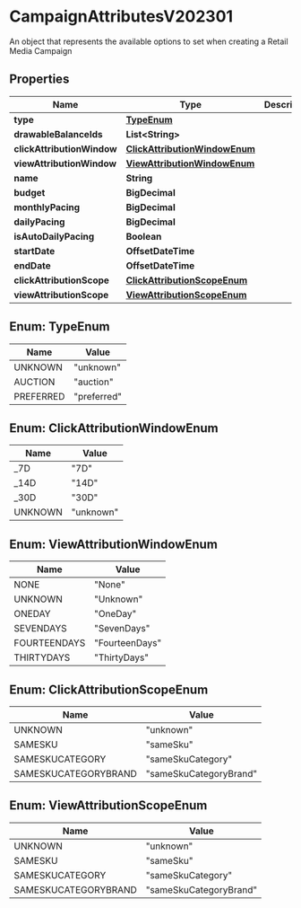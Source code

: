 

# CampaignAttributesV202301

An object that represents the available options to set when creating a Retail Media Campaign

## Properties

| Name | Type | Description | Notes |
|------------ | ------------- | ------------- | -------------|
|**type** | [**TypeEnum**](#TypeEnum) |  |  [optional] |
|**drawableBalanceIds** | **List&lt;String&gt;** |  |  [optional] |
|**clickAttributionWindow** | [**ClickAttributionWindowEnum**](#ClickAttributionWindowEnum) |  |  [optional] |
|**viewAttributionWindow** | [**ViewAttributionWindowEnum**](#ViewAttributionWindowEnum) |  |  [optional] |
|**name** | **String** |  |  |
|**budget** | **BigDecimal** |  |  [optional] |
|**monthlyPacing** | **BigDecimal** |  |  [optional] |
|**dailyPacing** | **BigDecimal** |  |  [optional] |
|**isAutoDailyPacing** | **Boolean** |  |  |
|**startDate** | **OffsetDateTime** |  |  |
|**endDate** | **OffsetDateTime** |  |  |
|**clickAttributionScope** | [**ClickAttributionScopeEnum**](#ClickAttributionScopeEnum) |  |  [optional] |
|**viewAttributionScope** | [**ViewAttributionScopeEnum**](#ViewAttributionScopeEnum) |  |  [optional] |



## Enum: TypeEnum

| Name | Value |
|---- | -----|
| UNKNOWN | &quot;unknown&quot; |
| AUCTION | &quot;auction&quot; |
| PREFERRED | &quot;preferred&quot; |



## Enum: ClickAttributionWindowEnum

| Name | Value |
|---- | -----|
| _7D | &quot;7D&quot; |
| _14D | &quot;14D&quot; |
| _30D | &quot;30D&quot; |
| UNKNOWN | &quot;unknown&quot; |



## Enum: ViewAttributionWindowEnum

| Name | Value |
|---- | -----|
| NONE | &quot;None&quot; |
| UNKNOWN | &quot;Unknown&quot; |
| ONEDAY | &quot;OneDay&quot; |
| SEVENDAYS | &quot;SevenDays&quot; |
| FOURTEENDAYS | &quot;FourteenDays&quot; |
| THIRTYDAYS | &quot;ThirtyDays&quot; |



## Enum: ClickAttributionScopeEnum

| Name | Value |
|---- | -----|
| UNKNOWN | &quot;unknown&quot; |
| SAMESKU | &quot;sameSku&quot; |
| SAMESKUCATEGORY | &quot;sameSkuCategory&quot; |
| SAMESKUCATEGORYBRAND | &quot;sameSkuCategoryBrand&quot; |



## Enum: ViewAttributionScopeEnum

| Name | Value |
|---- | -----|
| UNKNOWN | &quot;unknown&quot; |
| SAMESKU | &quot;sameSku&quot; |
| SAMESKUCATEGORY | &quot;sameSkuCategory&quot; |
| SAMESKUCATEGORYBRAND | &quot;sameSkuCategoryBrand&quot; |



